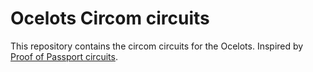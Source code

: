 # Ocelots Circom circuits

This repository contains the circom circuits for the Ocelots. Inspired by [Proof of Passport circuits](https://github.com/zk-passport/proof-of-passport).
